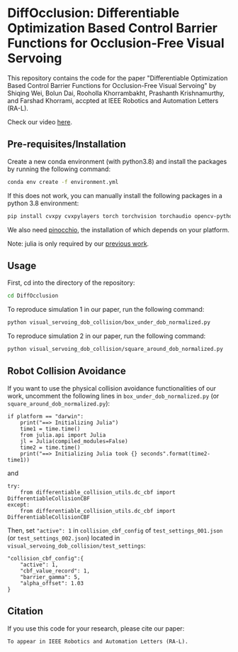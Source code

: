 # DiffOcclusion: Differentiable Optimization Based Control Barrier Functions for Occlusion-Free Visual Servoing

This repository contains the code for the paper "Differentiable Optimization Based Control Barrier Functions for Occlusion-Free Visual Servoing" by Shiqing Wei, Bolun Dai, Rooholla Khorrambakht, Prashanth Krishnamurthy, and Farshad Khorrami, accpted at IEEE Robotics and Automation Letters (RA-L). 

Check our video [here](https://youtu.be/su0RPjcBwOc).

## Pre-requisites/Installation
Create a new conda environment (with python3.8) and install the packages by running the following command:
```bash
conda env create -f environment.yml
```

If this does not work, you can manually install the following packages in a python 3.8 environment: 
```bash
pip install cvxpy cvxpylayers torch torchvision torchaudio opencv-python proxsuite pybullet apriltag julia gymnasium
```

We also need [pinocchio](https://github.com/stack-of-tasks/pinocchio), the installation of which depends on your platform.

Note: julia is only required by our [previous work](https://differentiableoptimizationcbf.readthedocs.io/en/latest/install.html).

## Usage
First, cd into the directory of the repository:
```bash
cd DiffOcclusion
```

To reproduce simulation 1 in our paper, run the following command:
```bash 
python visual_servoing_dob_collision/box_under_dob_normalized.py
```

To reproduce simulation 2 in our paper, run the following command:
```bash
python visual_servoing_dob_collision/square_around_dob_normalized.py
```

## Robot Collision Avoidance 
If you want to use the physical collision avoidance functionalities of our work, uncomment the following lines in `box_under_dob_normalized.py` (or `square_around_dob_normalized.py`):
```
if platform == "darwin":
    print("==> Initializing Julia")
    time1 = time.time()
    from julia.api import Julia
    jl = Julia(compiled_modules=False)
    time2 = time.time()
    print("==> Initializing Julia took {} seconds".format(time2-time1))
```
and 
```
try:
    from differentiable_collision_utils.dc_cbf import DifferentiableCollisionCBF
except:
    from differentiable_collision_utils.dc_cbf import DifferentiableCollisionCBF
```

Then, set `"active": 1` in `collision_cbf_config` of `test_settings_001.json` (or `test_settings_002.json`) located in `visual_servoing_dob_collision/test_settings`:
```
"collision_cbf_config":{
    "active": 1,
    "cbf_value_record": 1,
    "barrier_gamma": 5,
    "alpha_offset": 1.03
}
```

## Citation
If you use this code for your research, please cite our paper:
```
To appear in IEEE Robotics and Automation Letters (RA-L). 
```
<!-- ```
@article{wei2021differentiable,
  title={Differentiable Optimization Based Control Barrier Functions for Occlusion-Free Visual Servoing},
  author={Wei, Shiqing and Dai, Bolun and Khorrambakht, Rooholla and Krishnamurthy, Prashanth and Khorrami, Farshad},
  journal={IEEE Robotics and Automation Letters},
  year={2021},
  publisher={IEEE}
}
``` -->
